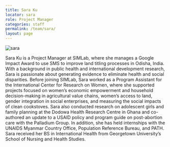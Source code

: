 ```yaml
---
title: Sara Ku
locator: sara
role: Project Manager
categories: staff
permalink: /team/sara/
layout: page
---
```

![sara]({{site.baseurl}}/images/sara_big.jpg)

Sara Ku is a Project Manager at SIMLab, where she manages a Google Impact Award to use SMS to improve land titling processes in Odisha, India. With a background in public health and international development research, Sara is passionate about generating evidence to eliminate health and social disparities. Before joining SIMLab, Sara worked as a Program Assistant for the International Center for Research on Women, where she supported projects focused on women’s economic empowerment and household decision-making in agricultural value chains, women’s access to land, gender integration in social enterprises, and measuring the social impacts of clean cookstoves. Sara also conducted research on adolescent girls and family planning at the Dodowa Health Research Centre in Ghana and co-authored an update to a USAID policy and program guide on post-abortion care with the Palladium Group. In addition, she has held internships with the UNAIDS Myanmar Country Office, Population Reference Bureau, and PATH. Sara received her BS in International Health from Georgetown University’s School of Nursing and Health Studies.
